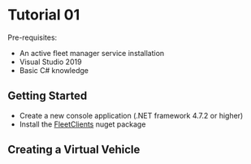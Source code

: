 # Tutorial 01

Pre-requisites:

* An active fleet manager service installation
* Visual Studio 2019
* Basic C# knowledge

## Getting Started

- Create a new console application (.NET framework 4.7.2 or higher)
- Install the [FleetClients](https://www.nuget.org/packages/FleetClients) nuget package

## Creating a Virtual Vehicle
